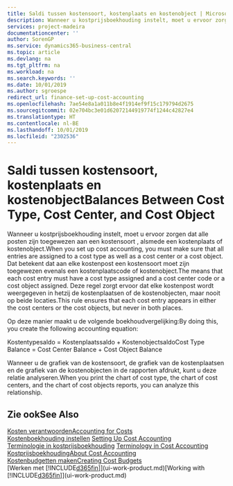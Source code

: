 ```yaml
---
title: Saldi tussen kostensoort, kostenplaats en kostenobject | Microsoft Docs
description: Wanneer u kostprijsboekhouding instelt, moet u ervoor zorgen dat alle posten zijn toegewezen aan een kostensoort , alsmede een kostenplaats of kostenobject. Dat betekent dat aan elke kostenpost een kostensoort moet zijn toegewezen evenals een kostenplaatscode of kostenobject. Deze regel zorgt ervoor dat elke kostenpost wordt weergegeven in hetzij de kostenplaatsen of de kostenobjecten, maar nooit op beide locaties.
services: project-madeira
documentationcenter: ''
author: SorenGP
ms.service: dynamics365-business-central
ms.topic: article
ms.devlang: na
ms.tgt_pltfrm: na
ms.workload: na
ms.search.keywords: ''
ms.date: 10/01/2019
ms.author: sgroespe
redirect_url: finance-set-up-cost-accounting
ms.openlocfilehash: 7ae54e8a1a011b8e4f1914ef9f15c179794d2675
ms.sourcegitcommit: 02e704bc3e01d62072144919774f1244c42827e4
ms.translationtype: HT
ms.contentlocale: nl-BE
ms.lasthandoff: 10/01/2019
ms.locfileid: "2302536"
---
```

# <a name="balances-between-cost-type-cost-center-and-cost-object"></a><span data-ttu-id="80bdd-105">Saldi tussen kostensoort, kostenplaats en kostenobject</span><span class="sxs-lookup"><span data-stu-id="80bdd-105">Balances Between Cost Type, Cost Center, and Cost Object</span></span>
<span data-ttu-id="80bdd-106">Wanneer u kostprijsboekhouding instelt, moet u ervoor zorgen dat alle posten zijn toegewezen aan een kostensoort , alsmede een kostenplaats of kostenobject.</span><span class="sxs-lookup"><span data-stu-id="80bdd-106">When you set up cost accounting, you must make sure that all entries are assigned to a cost type as well as a cost center or a cost object.</span></span> <span data-ttu-id="80bdd-107">Dat betekent dat aan elke kostenpost een kostensoort moet zijn toegewezen evenals een kostenplaatscode of kostenobject.</span><span class="sxs-lookup"><span data-stu-id="80bdd-107">The means that each cost entry must have a cost type assigned and a cost center code or a cost object assigned.</span></span> <span data-ttu-id="80bdd-108">Deze regel zorgt ervoor dat elke kostenpost wordt weergegeven in hetzij de kostenplaatsen of de kostenobjecten, maar nooit op beide locaties.</span><span class="sxs-lookup"><span data-stu-id="80bdd-108">This rule ensures that each cost entry appears in either the cost centers or the cost objects, but never in both places.</span></span>  

 <span data-ttu-id="80bdd-109">Op deze manier maakt u de volgende boekhoudvergelijking:</span><span class="sxs-lookup"><span data-stu-id="80bdd-109">By doing this, you create the following accounting equation:</span></span>  

 <span data-ttu-id="80bdd-110">Kostentypesaldo = Kostenplaatssaldo + Kostenobjectsaldo</span><span class="sxs-lookup"><span data-stu-id="80bdd-110">Cost Type Balance = Cost Center Balance + Cost Object Balance</span></span>  

 <span data-ttu-id="80bdd-111">Wanneer u de grafiek van de kostensoort, de grafiek van de kostenplaatsen en de grafiek van de kostenobjecten in de rapporten afdrukt, kunt u deze relatie analyseren.</span><span class="sxs-lookup"><span data-stu-id="80bdd-111">When you print the chart of cost type, the chart of cost centers, and the chart of cost objects reports, you can analyze this relationship.</span></span>  

## <a name="see-also"></a><span data-ttu-id="80bdd-112">Zie ook</span><span class="sxs-lookup"><span data-stu-id="80bdd-112">See Also</span></span>  
[<span data-ttu-id="80bdd-113">Kosten verantwoorden</span><span class="sxs-lookup"><span data-stu-id="80bdd-113">Accounting for Costs</span></span>](finance-manage-cost-accounting.md)  
 <span data-ttu-id="80bdd-114">[Kostenboekhouding instellen](finance-set-up-cost-accounting.md) </span><span class="sxs-lookup"><span data-stu-id="80bdd-114">[Setting Up Cost Accounting](finance-set-up-cost-accounting.md) </span></span>  
 <span data-ttu-id="80bdd-115">[Terminologie in kostprijsboekhouding](finance-terminology-in-cost-accounting.md) </span><span class="sxs-lookup"><span data-stu-id="80bdd-115">[Terminology in Cost Accounting](finance-terminology-in-cost-accounting.md) </span></span>  
 [<span data-ttu-id="80bdd-116">Kostprijsboekhouding</span><span class="sxs-lookup"><span data-stu-id="80bdd-116">About Cost Accounting</span></span>](finance-about-cost-accounting.md)  
 [<span data-ttu-id="80bdd-117">Kostenbudgetten maken</span><span class="sxs-lookup"><span data-stu-id="80bdd-117">Creating Cost Budgets</span></span>](finance-create-cost-budgets.md)  
 <span data-ttu-id="80bdd-118">[Werken met [!INCLUDE[d365fin](includes/d365fin_md.md)]](ui-work-product.md)</span><span class="sxs-lookup"><span data-stu-id="80bdd-118">[Working with [!INCLUDE[d365fin](includes/d365fin_md.md)]](ui-work-product.md)</span></span>
